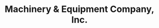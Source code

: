 ---
title: "Machinery & Equipment Company, Inc."
url: /chowchilla/machinery-und-equipment-company-inc/
shop: Allgemein
---